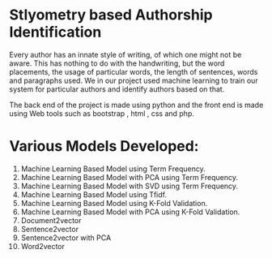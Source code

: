 # Stlyometry based Authorship Identification

Every author has an innate style of writing, of which one might not be aware. This has nothing to do with the handwriting, but the word placements, the usage of particular words, the length of sentences, words and paragraphs used. We in our project used machine learning to train our system for particular authors and identify authors based on that.

The back end of the project is made using python and the front end is made using Web tools such as bootstrap , html , css and php.

# Various Models Developed:
1. Machine Learning Based Model using Term Frequency.
2. Machine Learning Based Model with PCA using Term Frequency.
3. Machine Learning Based Model with SVD using Term Frequency.
4. Machine Learning Based Model using Tfidf.
5. Machine Learning Based Model using K-Fold Validation.
6. Machine Learning Based Model with PCA using K-Fold Validation.
7. Document2vector
8. Sentence2vector
9. Sentence2vector with PCA
10. Word2vector